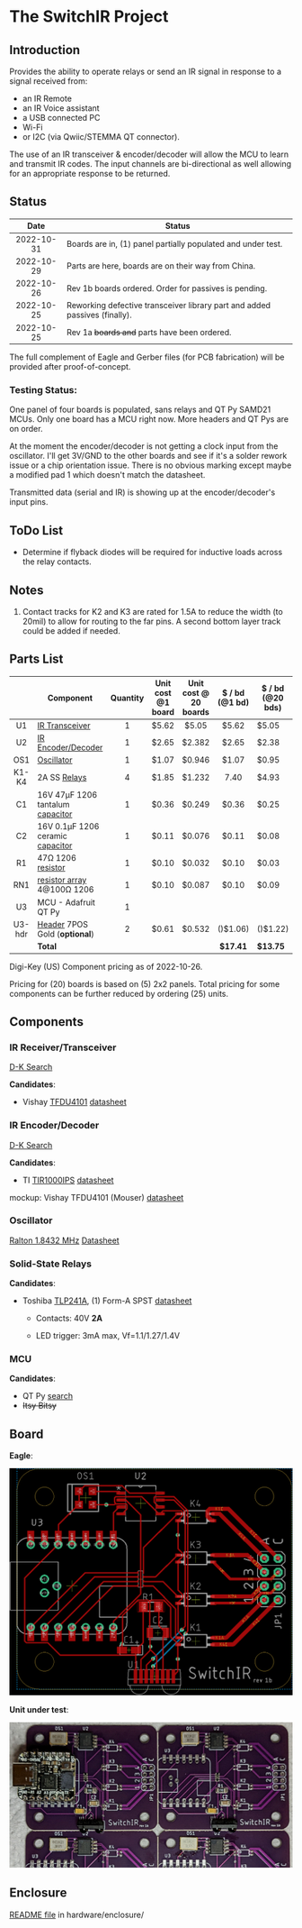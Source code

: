 # The SwitchIR Project

## Introduction

Provides the ability to operate relays or send an IR signal in response to a signal received from:

* an IR Remote
* an IR Voice assistant
* a USB connected PC
* Wi-Fi
* or I2C (via Qwiic/STEMMA QT connector).

The use of an IR transceiver & encoder/decoder will allow the MCU to learn and transmit IR codes. The input channels are bi-directional as well allowing for an appropriate response to be returned.

## Status

|    Date    | Status                                                       |
| :--------: | ------------------------------------------------------------ |
| 2022-10-31 | Boards are in, (1) panel partially populated and under test. |
| 2022-10-29 | Parts are here, boards are on their way from China.          |
| 2022-10-26 | Rev 1b boards ordered. Order for passives is pending.        |
| 2022-10-25 | Reworking defective transceiver library part and added passives (finally). |
| 2022-10-25 | Rev 1a ~~boards and~~ parts have been ordered.               |

The full complement of Eagle and Gerber files (for PCB fabrication) will be provided after proof-of-concept.

### Testing Status:

One panel of four boards is populated, sans relays and QT Py SAMD21 MCUs. Only one board has a MCU right now. More headers and QT Pys are on order.

At the moment the encoder/decoder is not getting a clock input from the oscillator. I'll get 3V/GND to the other boards and see if it's a solder rework issue or a chip orientation issue. There is no obvious marking except maybe a modified pad 1 which doesn't match the datasheet.

Transmitted data (serial and IR) is showing up at the encoder/decoder's input pins.

## ToDo List

* Determine if flyback diodes will be required for inductive loads across the relay contacts.

## Notes

1. Contact tracks for K2 and K3 are rated for 1.5A to reduce the width (to 20mil) to allow for routing to the far pins. A second bottom layer track could be added if needed.

## Parts List

|        | Component                                                    | Quantity | Unit cost @1 board | Unit cost @ 20 boards | $ / bd (@1 bd) | $ / bd (@20 bds) |
| :----: | ------------------------------------------------------------ | :------: | :----------------: | :-------------------: | :------------: | ---------------- |
|   U1   | [IR Transceiver](https://www.digikey.com/short/1355hrb3)     |    1     |       $5.62        |         $5.05         |     $5.62      | $5.05            |
|   U2   | [IR Encoder/Decoder](https://www.digikey.com/short/p2qnwtz0) |    1     |       $2.65        |        $2.382         |     $2.65      | $2.38            |
|  OS1   | [Oscillator](https://www.digikey.com/short/chp5z3nb)         |    1     |       $1.07        |        $0.946         |     $1.07      | $0.95            |
| K1-K4  | 2A SS [Relays](https://www.digikey.com/short/c07nbzqb)       |    4     |       $1.85        |        $1.232         |      7.40      | $4.93            |
|   C1   | 16V 47µF 1206 tantalum [capacitor](https://www.digikey.com/short/nt979437) |    1     |       $0.36        |        $0.249         |     $0.36      | $0.25            |
|   C2   | 16V 0.1µF 1206 ceramic [capacitor](https://www.digikey.com/short/2hbqb9fq) |    1     |       $0.11        |        $0.076         |     $0.11      | $0.08            |
|   R1   | 47Ω 1206 [resistor](https://www.digikey.com/short/h57hp7z4)  |    1     |       $0.10        |        $0.032         |     $0.10      | $0.03            |
|  RN1   | [resistor array](https://www.digikey.com/short/81f2wp7h) 4@100Ω 1206 |    1     |       $0.10        |        $0.087         |     $0.10      | $0.09            |
|   U3   | MCU - Adafruit QT Py                                         |    1     |                    |                       |                |                  |
| U3-hdr | [Header](https://www.digikey.com/short/92q9jh8r) 7POS Gold (**optional**) |    2     |       $0.61        |        $0.532         |    ()$1.06)    | ()$1.22)         |
|        | **Total**                                                    |          |                    |                       |   **$17.41**   | **$13.75**       |

Digi-Key (US) Component pricing as of 2022-10-26.

Pricing for (20) boards is based on (5) 2x2 panels. Total pricing for some components can be further reduced by ordering (25) units.

## Components

### IR Receiver/Transceiver

[D-K Search](https://www.digikey.com/short/qn58m0mh)

**Candidates**:

* Vishay [TFDU4101](https://www.digikey.com/short/vzrt1tnq) [datasheet](https://www.vishay.com/docs/81288/tfdu4101.pdf)

### IR Encoder/Decoder

[D-K Search](https://www.digikey.com/short/2fjh0cfm)

**Candidates**:

* TI [TIR1000IPS](https://www.digikey.com/short/4tt0fcq9) [datasheet](https://www.ti.com/lit/ds/symlink/tir1000.pdf?HQS=dis-dk-null-digikeymode-dsf-pf-null-wwe&ts=1665909863182&ref_url=https%253A%252F%252Fwww.ti.com%252Fgeneral%252Fdocs%252Fsuppproductinfo.tsp%253FdistId%253D10%2526gotoUrl%253Dhttps%253A%252F%252Fwww.ti.com%252Flit%252Fgpn%252Ftir1000)

mockup: Vishay TFDU4101 (Mouser) [datasheet](https://www.mouser.com/datasheet/2/427/tfdu4101-1766841.pdf)

### Oscillator

[Ralton 1.8432 MHz](https://www.digikey.com/short/88tr2mvc) [Datasheet](https://www.raltron.com/webproducts/specs/CLOCK_OSCILLATOR/CO4305-1.8432-EXT-T-TR.pdf)

### Solid-State Relays

**Candidates**:

* Toshiba [TLP241A](https://www.digikey.com/short/n23jdcpf), (1) Form-A SPST [datasheet](https://toshiba.semicon-storage.com/info/TLP241A_datasheet_en_20200217.pdf?did=14237&prodName=TLP241A)

  * Contacts: 40V **2A**

  * LED trigger: 3mA max, Vf=1.1/1.27/1.4V

### MCU

**Candidates**:

* QT Py [search](https://www.adafruit.com/?q=qt+py&sort=BestMatch)
* ~~Itsy Bitsy~~

## Board

**Eagle**:

![board-top](hardware/board/board-top.png)

**Unit under test**:

![panel](hardware/board/panel.jpg)

## Enclosure

[README file](hardware/enclosure/README.md) in hardware/enclosure/

